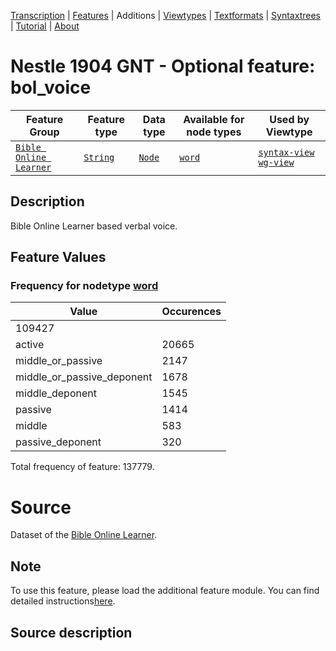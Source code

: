 <a name="start"></a>
<div class="hidden-content"><a href="../transcription.md">Transcription</a> | <a href="README.md#start">Features</a> | Additions | <a href="../viewtypes.md#start">Viewtypes</a> | <a href="../textformats.md#start">Textformats</a> |  <a href="../syntaxtrees.md#start">Syntaxtrees</a> | <a href="../tutorial/README.md#start">Tutorial</a>  | <a href="../about.md#start">About</a></div>

# Nestle 1904 GNT - Optional feature: bol_voice

Feature Group | Feature type |Data type |Available for node types | Used by Viewtype 
---|---|---|---|---
[`Bible Online Learner`](featuresbyfeaturegroup.md#bible-online-learner)|[`String`](featuresbydatatype.md#string)|[`Node`](featuresbynodetype.md#node)| [`word`](featuresbynodetype.md#word) |[`syntax-view`](../syntax-view.md#start) [`wg-view`](../wg-view.md#start) 

## Description
Bible Online Learner based verbal voice.
## Feature Values
### Frequency for nodetype [word](featuresbynodetype.md#word)

Value|Occurences
---|---
|109427
active|20665
middle_or_passive|2147
middle_or_passive_deponent|1678
middle_deponent|1545
passive|1414
middle|583
passive_deponent|320

Total frequency of feature: 137779.

# Source

Dataset of the [Bible Online Learner](https://learner.bible/).

## Note

To use this feature, please load the additional feature module. You can find detailed instructions[here](README.md#adding-the-features).

## Source description